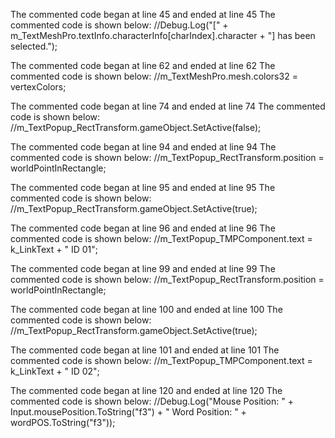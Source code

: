 The commented code began at line 45 and ended at line 45
The commented code is shown below:
                    //Debug.Log("[" + m_TextMeshPro.textInfo.characterInfo[charIndex].character + "] has been selected.");


The commented code began at line 62 and ended at line 62
The commented code is shown below:
                    //m_TextMeshPro.mesh.colors32 = vertexColors;


The commented code began at line 74 and ended at line 74
The commented code is shown below:
                    //m_TextPopup_RectTransform.gameObject.SetActive(false);


The commented code began at line 94 and ended at line 94
The commented code is shown below:
                                      //m_TextPopup_RectTransform.position = worldPointInRectangle;


The commented code began at line 95 and ended at line 95
The commented code is shown below:
                                      //m_TextPopup_RectTransform.gameObject.SetActive(true);


The commented code began at line 96 and ended at line 96
The commented code is shown below:
                                      //m_TextPopup_TMPComponent.text = k_LinkText + " ID 01";


The commented code began at line 99 and ended at line 99
The commented code is shown below:
                                      //m_TextPopup_RectTransform.position = worldPointInRectangle;


The commented code began at line 100 and ended at line 100
The commented code is shown below:
                                      //m_TextPopup_RectTransform.gameObject.SetActive(true);


The commented code began at line 101 and ended at line 101
The commented code is shown below:
                                      //m_TextPopup_TMPComponent.text = k_LinkText + " ID 02";


The commented code began at line 120 and ended at line 120
The commented code is shown below:
                    //Debug.Log("Mouse Position: " + Input.mousePosition.ToString("f3") + "  Word Position: " + wordPOS.ToString("f3"));


